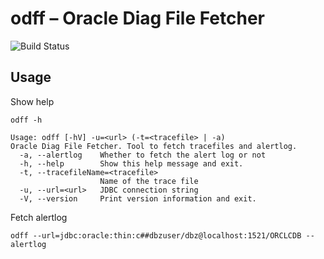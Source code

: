 # odff – Oracle Diag File Fetcher
![Build Status](https://github.com/TAregger/odff/actions/workflows/maven.yml/badge.svg)

## Usage
Show help

    odff -h

```
Usage: odff [-hV] -u=<url> (-t=<tracefile> | -a)
Oracle Diag File Fetcher. Tool to fetch tracefiles and alertlog.
  -a, --alertlog    Whether to fetch the alert log or not
  -h, --help        Show this help message and exit.
  -t, --tracefileName=<tracefile>
                    Name of the trace file
  -u, --url=<url>   JDBC connection string
  -V, --version     Print version information and exit.
```
Fetch alertlog

    odff --url=jdbc:oracle:thin:c##dbzuser/dbz@localhost:1521/ORCLCDB --alertlog


